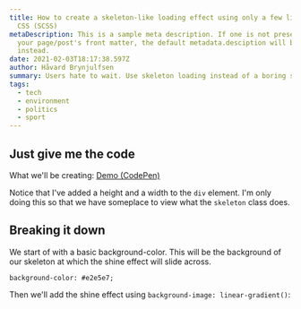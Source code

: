 ```yaml
---
title: How to create a skeleton-like loading effect using only a few lines of
  CSS (SCSS)
metaDescription: This is a sample meta description. If one is not present in
  your page/post's front matter, the default metadata.desciption will be used
  instead.
date: 2021-02-03T18:17:38.597Z
author: Håvard Brynjulfsen
summary: Users hate to wait. Use skeleton loading instead of a boring spinner.
tags:
  - tech
  - environment
  - politics
  - sport
---
```

## Just give me the code

What we'll be creating: [Demo (CodePen)](https://codepen.io/havardob/full/dyGGGzq)

Notice that I've added a height and a width to the `div` element. I'm only doing this so that we have someplace to view what the `skeleton` class does.

## Breaking it down

We start of with a basic background-color. This will be the background of our skeleton at which the shine effect will slide across. 

```
background-color: #e2e5e7;
```

Then we'll add the shine effect using `background-image: linear-gradient()`: